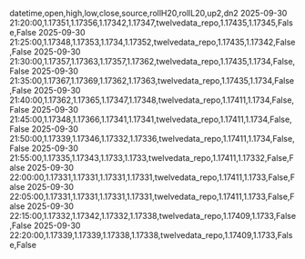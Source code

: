 datetime,open,high,low,close,source,rollH20,rollL20,up2,dn2
2025-09-30 21:20:00,1.17351,1.17356,1.17342,1.17347,twelvedata_repo,1.17435,1.17345,False,False
2025-09-30 21:25:00,1.17348,1.17353,1.1734,1.17352,twelvedata_repo,1.17435,1.17342,False,False
2025-09-30 21:30:00,1.17357,1.17363,1.17357,1.17362,twelvedata_repo,1.17435,1.1734,False,False
2025-09-30 21:35:00,1.17367,1.17369,1.17362,1.17363,twelvedata_repo,1.17435,1.1734,False,False
2025-09-30 21:40:00,1.17362,1.17365,1.17347,1.17348,twelvedata_repo,1.17411,1.1734,False,False
2025-09-30 21:45:00,1.17348,1.17366,1.17341,1.17341,twelvedata_repo,1.17411,1.1734,False,False
2025-09-30 21:50:00,1.17339,1.17346,1.17332,1.17336,twelvedata_repo,1.17411,1.1734,False,False
2025-09-30 21:55:00,1.17335,1.17343,1.1733,1.1733,twelvedata_repo,1.17411,1.17332,False,False
2025-09-30 22:00:00,1.17331,1.17331,1.17331,1.17331,twelvedata_repo,1.17411,1.1733,False,False
2025-09-30 22:05:00,1.17331,1.17331,1.17331,1.17331,twelvedata_repo,1.17411,1.1733,False,False
2025-09-30 22:15:00,1.17332,1.17342,1.17332,1.17338,twelvedata_repo,1.17409,1.1733,False,False
2025-09-30 22:20:00,1.17339,1.17339,1.17338,1.17338,twelvedata_repo,1.17409,1.1733,False,False
